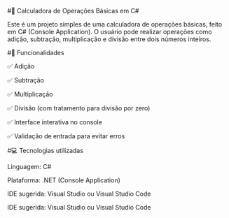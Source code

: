#🧮 Calculadora de Operações Básicas em C#

Este é um projeto simples de uma calculadora de operações básicas, feito em C# (Console Application). O usuário pode realizar operações como adição, subtração, multiplicação e divisão entre dois números inteiros.

#📌 Funcionalidades

✅ Adição

✅ Subtração

✅ Multiplicação

✅ Divisão (com tratamento para divisão por zero)

✅ Interface interativa no console

✅ Validação de entrada para evitar erros

#💻 Tecnologias utilizadas

Linguagem: C#

Plataforma: .NET (Console Application)

IDE sugerida: Visual Studio ou Visual Studio Code

IDE sugerida: Visual Studio ou Visual Studio Code
